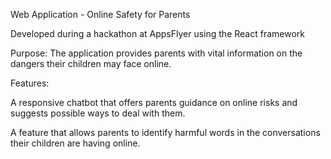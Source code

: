 Web Application - Online Safety for Parents

Developed during a hackathon at AppsFlyer using the React framework

Purpose: The application provides parents with vital information on the dangers their children may face online.

Features:

A responsive chatbot that offers parents guidance on online risks and suggests possible ways to deal with them.

A feature that allows parents to identify harmful words in the conversations their children are having online.
